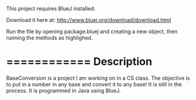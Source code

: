 
This project requires BlueJ installed.

Download it here at: http://www.bluej.org/download/download.html


Run the file by opening package.bluej and creating a new object,
then running the methods as highlighed.

============
Description
============

BaseConversion is a project I am working on in a CS class. The objective is to put in a number in any base and convert it to any base! It is still in the process. It is programmed in Java using BlueJ. 